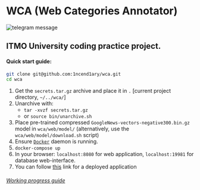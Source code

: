 # WCA (Web Categories Annotator)

![telegram message](https://github.com/1ncend1ary/wca/workflows/telegram%20message/badge.svg?event=push)

## ITMO University coding practice project.

#### Quick start guide:

```sh
git clone git@github.com:1ncend1ary/wca.git
cd wca
```
1. Get the `secrets.tar.gz` archive and place it in `.` [current project directory, `~/../wca/`]
2. Unarchive with:
     - `tar -xvzf secrets.tar.gz`
     - or `source bin/unarchive.sh`
3. Place pre-trained compressed `GoogleNews-vectors-negative300.bin.gz` model in `wca/web/model/`
(alternatively, use the `wca/web/model/download.sh` script)
2. Ensure [`Docker`](https://gist.github.com/1ncend1ary/1cb77bebb575ef6bfdc7c3bfb1454800) daemon is running.
3. `docker-compose up`
6. In your browser: `localhost:8080` for web application, `localhost:19981` for database web-interface.
7. You can follow [this](http://ec2-54-80-63-254.compute-1.amazonaws.com:8080/) link for a deployed application

###### [Working progress guide](./WP.md)
